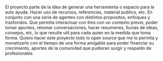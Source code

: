 El proyecto parte de la idea de generar una herramienta o espacio para la auto ayuda.
Hacer uso de recursos, referencias, material publico, etc. En conjunto con una serie de agentes con distintos propositos, enfoques y trasfondos. Que permita interactuar con llms con un contexto previo, poder tomar apuntes, retomar conversaciones, hacer resumenes, lluvias de ideas, consejos, etc, lo que resulte util para cada quien en la medida que toma forma.
Quiero hacer este proyecto todo lo open source que me lo permita y monetizarlo con el tiempo de una forma amigable para poder financiar su crecimiento, aportes de la comunidad que pudieran surgir y respaldo de profesionales.
